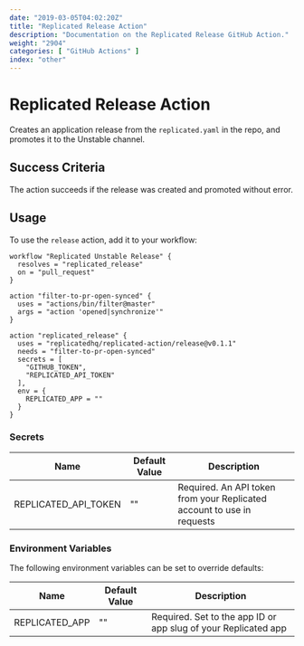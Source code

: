 ```yaml
---
date: "2019-03-05T04:02:20Z"
title: "Replicated Release Action"
description: "Documentation on the Replicated Release GitHub Action."
weight: "2904"
categories: [ "GitHub Actions" ]
index: "other"
---
```


# Replicated Release Action

Creates an application release from the `replicated.yaml` in the repo, and promotes it to the Unstable channel.

## Success Criteria

The action succeeds if the release was created and promoted without error.

## Usage

To use the `release` action, add it to your workflow:

```
workflow "Replicated Unstable Release" {
  resolves = "replicated_release"
  on = "pull_request"
}

action "filter-to-pr-open-synced" {
  uses = "actions/bin/filter@master"
  args = "action 'opened|synchronize'"
}

action "replicated_release" {
  uses = "replicatedhq/replicated-action/release@v0.1.1"
  needs = "filter-to-pr-open-synced"
  secrets = [
    "GITHUB_TOKEN",
    "REPLICATED_API_TOKEN"
  ],
  env = {
    REPLICATED_APP = ""
  }
}
```

### Secrets
| Name | Default Value | Description |
|------|---------------|-------------|
| REPLICATED_API_TOKEN | "" | Required. An API token from your Replicated account to use in requests   |


### Environment Variables

The following environment variables can be set to override defaults:

| Name | Default Value | Description |
|------|---------------|-------------|
| REPLICATED_APP | "" | Required. Set to the app ID or app slug of your Replicated app |


